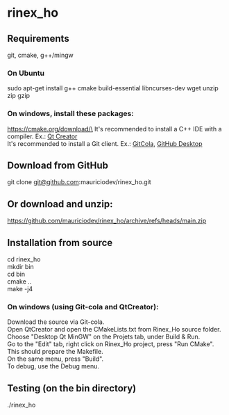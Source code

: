 # rinex_ho

## Requirements
git, cmake, g++/mingw

### On Ubuntu
  sudo apt-get install g++ cmake build-essential libncurses-dev wget unzip zip gzip

### On windows, install these packages: 
  https://cmake.org/download/\
  It's recommended to install a C++ IDE with a compiler. Ex.: [Qt Creator](https://www.qt.io/download-qt-installer)\
  It's recommended to install a Git client. Ex.: [GitCola](https://git-cola.github.io/downloads.html), [GitHub Desktop](https://desktop.github.com/)

## Download from GitHub
git clone git@github.com:mauriciodev/rinex_ho.git

## Or download and unzip: 
https://github.com/mauriciodev/rinex_ho/archive/refs/heads/main.zip

## Installation from source
cd rinex_ho\
mkdir bin\
cd bin\
cmake ..\
make -j4

### On windows (using Git-cola and QtCreator):
Download the source via Git-cola. \
Open QtCreator and open the CMakeLists.txt from Rinex_Ho source folder. \
Choose "Desktop Qt MinGW" on the Projets tab, under Build & Run. \
Go to the "Edit" tab, right click on Rinex_Ho project, press "Run CMake". This should prepare the Makefile. \
On the same menu, press "Build". \
To debug, use the Debug menu.



## Testing (on the bin directory)
./rinex_ho



